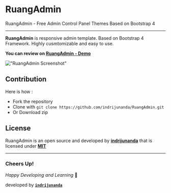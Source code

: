 # RuangAdmin

RuangAdmin - Free Admin Control Panel Themes Based on Bootstrap 4

-------------------

**RuangAdmin** is responsive admin template. Based on Bootstrap 4 Framework. Highly cusmtomizable and easy to use. 

**You can review on [RuangAdmin - Demo](https://indrijunanda.github.io/RuangAdmin/)**

!["RuangAdmin Screenshot"](https://indrijunanda.github.io/RuangAdmin/img/screenshot/ss1.png "RuangAdmin Screenshot")

## Contribution 

Here is how : 

- Fork the repository
- Clone with ```git clone https://github.com/indrijunanda/RuangAdmin.git```
- Or Download zip

## License

RuangAdmin is an open source and developed by **[indrijunanda](https://indrijunanda.gitlab.io/)** that is licensed under **[MIT](http://opensource.org/licenses/MIT)**

-------------------

### Cheers Up!

*Happy Developing and Learning* 💪



developed by **[`indrijunanda`](https://indrijunanda.gitlab.io/)**
